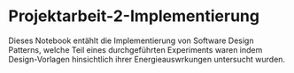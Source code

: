 # Projektarbeit-2-Implementierung
Dieses Notebook entählt die Implementierung von Software Design Patterns, welche Teil eines durchgeführten Experiments waren indem Design-Vorlagen hinsichtlich ihrer Energieauswrkungen untersucht wurden.
